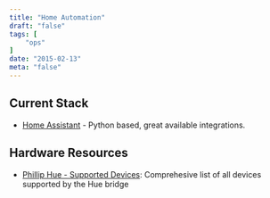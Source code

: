 ```yaml
---
title: "Home Automation"
draft: "false"
tags: [
    "ops"
]
date: "2015-02-13"
meta: "false"
---
```


## Current Stack

- [Home Assistant](https://www.home-assistant.io/) - Python based, great available integrations.

## Hardware Resources

- [Phillip Hue - Supported Devices](https://iconnecthue.com/supported-devices/): Comprehesive list of all devices supported by the Hue bridge
